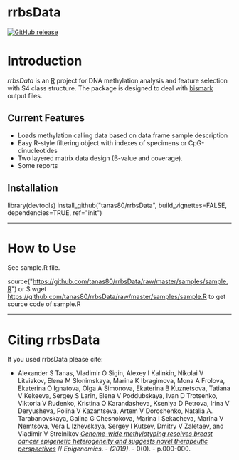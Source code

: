 
rrbsData
========

[![GitHub release](https://img.shields.io/github/release/tanas80/rrbsData.svg)](https://github.com/tanas80/rrbsData/releases)


# Introduction 

*rrbsData* is an [R](http://en.wikipedia.org/wiki/R_%28programming_language%29) project
for DNA methylation analysis and feature selection with S4 class structure. The package is designed to deal with 
[bismark](https://www.bioinformatics.babraham.ac.uk/projects/bismark/) output files.

## Current Features

 * Loads methylation calling data based on data.frame sample description
 * Easy R-style filtering object with indexes of specimens or CpG-dinucleotides
 * Two layered matrix data design (B-value and coverage).
 * Some reports
## Installation

library(devtools)
install_github("tanas80/rrbsData", build_vignettes=FALSE, 
               dependencies=TRUE, ref="init")
 
-------
# How to Use

See sample.R file.

source("https://github.com/tanas80/rrbsData/raw/master/samples/sample.R") or
$ wget https://github.com/tanas80/rrbsData/raw/master/samples/sample.R 
to get source code of sample.R

-------
# Citing rrbsData
If you used rrbsData please cite:

 * Alexander S Tanas, Vladimir O Sigin, Alexey I Kalinkin, Nikolai V Litviakov,
Elena M Slonimskaya, Marina K Ibragimova, Mona A Frolova, Ekaterina O
Ignatova, Olga A Simonova, Ekaterina B Kuznetsova, Tatiana V Kekeeva,
Sergey S Larin, Elena V Poddubskaya, Ivan D Trotsenko, Viktoria V
Rudenko, Kristina O Karandasheva, Kseniya D Petrova, Irina V Deryusheva,
Polina V Kazantseva, Artem V Doroshenko, Natalia A. Tarabanovskaya, Galina
G Chesnokova, Marina I Sekacheva, Marina V Nemtsova, Vera L Izhevskaya,
Sergey I Kutsev, Dmitry V Zaletaev, and Vladimir V Strelnikov 
*[Genome-wide methylotyping resolves breast cancer epigenetic heterogeneity and suggests novel therapeutic perspectives](http://lab.epigenetic.ru/)* // _Epigenomics_. - _(2019)_. - 0(0). - p.000-000.
